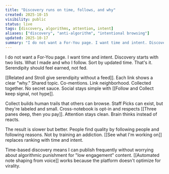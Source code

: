 ```yaml
---
title: "Discovery runs on time, follows, and why"
created: 2025-10-15
visibility: public
status: live
tags: [discovery, algorithms, attention, intent]
aliases: ["discovery", "anti-algorithm", "intentional browsing"]
updated: 2025-10-17
summary: "I do not want a For-You page. I want time and intent. Discovery starts with two lists. What I made and who I follow. Sort by updated time. That is it."
---
```


I do not want a For-You page. I want time and intent. Discovery starts with two lists. What I made and who I follow. Sort by updated time. That's it. Serendipity should feel earned, not fed.

[[Related and Stroll give serendipity without a feed]]. Each link shows a clear "why." Shared topic. Co-mentions. Link neighborhood. Collected together. No secret sauce. Social stays simple with [[Follow and Collect keep signal, not hype]].

Collect builds human trails that others can browse. Staff Picks can exist, but they're labeled and small. Cross-notebook is opt-in and respects [[Three panes deep, then you pay]]. Attention stays clean. Brain thinks instead of reacts.

The result is slower but better. People find quality by following people and following reasons. Not by training an addiction. [[See what I'm working on]] replaces ranking with time and intent.

Time-based discovery means I can publish frequently without worrying about algorithmic punishment for "low engagement" content. [[Automated note shaping from voice]] works because the platform doesn't optimize for virality.
